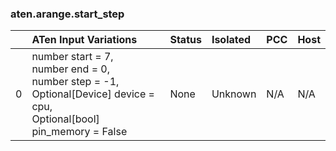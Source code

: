 ### aten.arange.start_step
|    | ATen Input Variations                                                                                                            | Status   | Isolated   | PCC   | Host   |
|---:|:---------------------------------------------------------------------------------------------------------------------------------|:---------|:-----------|:------|:-------|
|  0 | number start = 7,<br>number end = 0,<br>number step = -1,<br>Optional[Device] device = cpu,<br>Optional[bool] pin_memory = False | None     | Unknown    | N/A   | N/A    |

